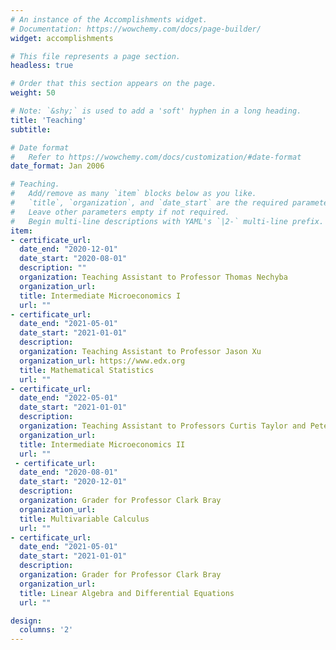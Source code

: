 ```yaml
---
# An instance of the Accomplishments widget.
# Documentation: https://wowchemy.com/docs/page-builder/
widget: accomplishments

# This file represents a page section.
headless: true

# Order that this section appears on the page.
weight: 50

# Note: `&shy;` is used to add a 'soft' hyphen in a long heading.
title: 'Teaching'
subtitle:

# Date format
#   Refer to https://wowchemy.com/docs/customization/#date-format
date_format: Jan 2006

# Teaching.
#   Add/remove as many `item` blocks below as you like.
#   `title`, `organization`, and `date_start` are the required parameters.
#   Leave other parameters empty if not required.
#   Begin multi-line descriptions with YAML's `|2-` multi-line prefix.
item:
- certificate_url:
  date_end: "2020-12-01"
  date_start: "2020-08-01"
  description: ""
  organization: Teaching Assistant to Professor Thomas Nechyba
  organization_url: 
  title: Intermediate Microeconomics I
  url: ""
- certificate_url: 
  date_end: "2021-05-01"
  date_start: "2021-01-01"
  description: 
  organization: Teaching Assistant to Professor Jason Xu
  organization_url: https://www.edx.org
  title: Mathematical Statistics
  url: ""
- certificate_url: 
  date_end: "2022-05-01"
  date_start: "2021-01-01"
  description: 
  organization: Teaching Assistant to Professors Curtis Taylor and Peter Arcidiacono
  organization_url: 
  title: Intermediate Microeconomics II
  url: ""
 - certificate_url: 
  date_end: "2020-08-01"
  date_start: "2020-12-01"
  description: 
  organization: Grader for Professor Clark Bray
  organization_url: 
  title: Multivariable Calculus
  url: ""
- certificate_url: 
  date_end: "2021-05-01"
  date_start: "2021-01-01"
  description: 
  organization: Grader for Professor Clark Bray
  organization_url: 
  title: Linear Algebra and Differential Equations
  url: ""

design:
  columns: '2' 
---
```

